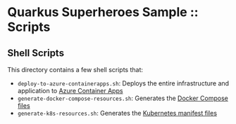 # Quarkus Superheroes Sample :: Scripts

## Shell Scripts

This directory contains a few shell scripts that:

* `deploy-to-azure-containerapps.sh`: Deploys the entire infrastructure and application to [Azure Container Apps](../docs/deploying-to-azure-containerapps.md)
* `generate-docker-compose-resources.sh`: Generates the [Docker Compose files](../deploy/docker-compose)
* `generate-k8s-resources.sh`: Generates the [Kubernetes manifest files](../deploy/k8s)

